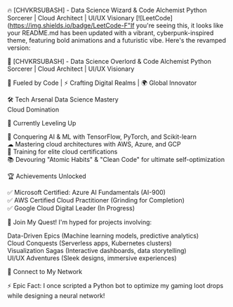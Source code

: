 🔥 [CHVKRSUBASH] - Data Science Wizard & Code Alchemist
Python Sorcerer | Cloud Architect | UI/UX Visionary
[![LeetCode](https://img.shields.io/badge/LeetCode-F"If you're seeing this, it looks like your README.md has been updated with a vibrant, cyberpunk-inspired theme, featuring bold animations and a futuristic vibe. Here's the revamped version:


🌌 [CHVKRSUBASH] - Data Science Overlord & Code Alchemist
Python Sorcerer | Cloud Architect | UI/UX Visionary

  



🚀 Fueled by Code | ⚡️ Crafting Digital Realms | 🌍 Global Innovator

🛠️ Tech Arsenal
Data Science Mastery  
Cloud Domination  

  



🌟 Currently Leveling Up

🤖 Conquering AI & ML with TensorFlow, PyTorch, and Scikit-learn  
☁ Mastering cloud architectures with AWS, Azure, and GCP  
🎯 Training for elite cloud certifications  
📚 Devouring "Atomic Habits" & "Clean Code" for ultimate self-optimization


🏆 Achievements Unlocked

✅ Microsoft Certified: Azure AI Fundamentals (AI-900)  
✅ AWS Certified Cloud Practitioner (Grinding for Completion)  
✅ Google Cloud Digital Leader (In Progress)


  



🤝 Join My Quest!
I'm hyped for projects involving:  

Data-Driven Epics (Machine learning models, predictive analytics)  
Cloud Conquests (Serverless apps, Kubernetes clusters)  
Visualization Sagas (Interactive dashboards, data storytelling)  
UI/UX Adventures (Sleek designs, immersive experiences)


📡 Connect to My Network
  



  



  
  




  


⚡️ Epic Fact: I once scripted a Python bot to optimize my gaming loot drops while designing a neural network!
